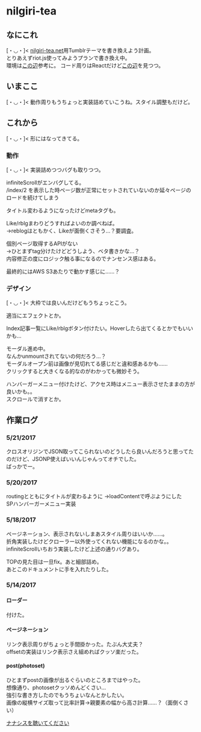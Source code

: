 # nilgiri-tea

## なにこれ
[・◡・]< [nilgiri-tea.net](http://nilgiri-tea.net)用Tumblrテーマを書き換えよう計画。  
とりあえずriot.js使ってみようプランで書き換え中。  
環境は[この辺](http://qiita.com/yaaah93/items/071a1c573eb763212e48)参考に。
コード周りはReactだけど[この辺](http://qiita.com/monpy/items/b6ebe9bc77b3ad0ffade)を見つつ。


## いまここ
[・◡・]< 動作周りもうちょっと実装詰めていこうね。スタイル調整もだけど。

## これから
[・◡・]< 形にはなってきてる。  

### 動作
[・◡・]< 実装詰めつつバグも取りつつ。  

infiniteScrollがエンバグしてる。  
/index/2 を表示した時ページ数が正常にセットされていないのか延々ページのロードを続けてしまう

タイトル変わるようになったけどmetaタグも。  

Like/rblgまわりどうすればよいのか調べねば。  
→reblogはともかく、Likeが面倒くさそう…？要調査。

個別ページ取得するAPIがない  
→ひとまずtag分けたけどどうしよう、ベタ書きかな…？  
内容修正の度にロジック触る事になるのでナンセンス感はある。

最終的にはAWS S3あたりで動かす感じに……？  

### デザイン
[・◡・]< 大枠では良いんだけどもうちょっとこう。  

適当にエフェクトとか。

Index記事一覧にLike/rblgボタン付けたい。Hoverしたら出てくるとかでもいいかも…  

モーダル進め中。  
なんかunmountされてないの何だろう…？  
モーダルオープン前は画像が見切れてる感じだと違和感あるかも……  
クリックすると大きくなる的なのがわかっても微妙そう。

ハンバーガーメニュー付けたけど、アクセス時はメニュー表示させたままの方が良いかも。。  
スクロールで消すとか。

## 作業ログ
### 5/21/2017
クロスオリジンでJSON取ってこられないのどうしたら良いんだろうと思ってたのだけど、JSONP使えばいいんじゃんってオチでした。  
ばっかでー。

### 5/20/2017  
routingとともにタイトルが変わるように
→loadContentで呼ぶようにした  
SPハンバーガーメニュー実装

### 5/18/2017  
ページネーション、表示されないしまあスタイル周りはいいか……。  
折角実装したけどクローラー以外使ってくれない機能になるのかな。。  
infiniteScrollいちおう実装したけど上述の通りバグあり。

TOPの見た目は一旦fix。あと細部詰め。  
あとこのドキュメントに手を入れたりした。

### 5/14/2017  
#### ローダー
付けた。
#### ページネーション
リンク表示周りがちょっと手間掛かった。たぶん大丈夫？  
offsetの実装はリンク表示さえ組めればクッソ楽だった。  

#### post(photoset)
ひとまずpostの画像が出るぐらいのところまではやった。  
想像通り、photosetクッソめんどくさい…  
強引な書き方したのでもうちょいなんとかしたい。  
画像の縦横サイズ取って比率計算→親要素の幅から高さ計算……？（面倒くさい）

[ナナシスを聴いてください](https://www.youtube.com/watch?v=HnkmzmivO7I)
